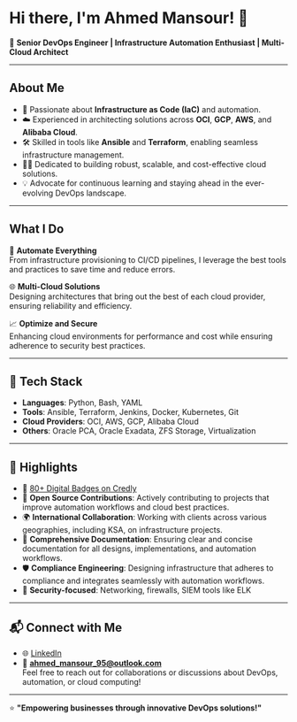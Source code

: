 # Hi there, I'm Ahmed Mansour! 👋

🚀 **Senior DevOps Engineer | Infrastructure Automation Enthusiast | Multi-Cloud Architect**

---

## About Me

- 🌟 Passionate about **Infrastructure as Code (IaC)** and automation.
- ☁️ Experienced in architecting solutions across **OCI**, **GCP**, **AWS**, and **Alibaba Cloud**.
- 🛠️ Skilled in tools like **Ansible** and **Terraform**, enabling seamless infrastructure management.
- 🧑‍💻 Dedicated to building robust, scalable, and cost-effective cloud solutions.
- 💡 Advocate for continuous learning and staying ahead in the ever-evolving DevOps landscape.

---

## What I Do

🎯 **Automate Everything**  
From infrastructure provisioning to CI/CD pipelines, I leverage the best tools and practices to save time and reduce errors.

🌐 **Multi-Cloud Solutions**  
Designing architectures that bring out the best of each cloud provider, ensuring reliability and efficiency.

📈 **Optimize and Secure**  
Enhancing cloud environments for performance and cost while ensuring adherence to security best practices.

---

## 🔧 Tech Stack

- **Languages**: Python, Bash, YAML  
- **Tools**: Ansible, Terraform, Jenkins, Docker, Kubernetes, Git  
- **Cloud Providers**: OCI, AWS, GCP, Alibaba Cloud  
- **Others**: Oracle PCA, Oracle Exadata, ZFS Storage, Virtualization

---

## 🌟 Highlights

- 🏅 [80+ Digital Badges on Credly](https://www.credly.com/users/ahmed_mansour/badges)  
- 🚀 **Open Source Contributions**: Actively contributing to projects that improve automation workflows and cloud best practices. 
- 🌍 **International Collaboration**: Working with clients across various geographies, including KSA, on infrastructure projects.  
- 📄 **Comprehensive Documentation**: Ensuring clear and concise documentation for all designs, implementations, and automation workflows.  
- 🛡️ **Compliance Engineering**: Designing infrastructure that adheres to compliance and integrates seamlessly with automation workflows.  
- 🔐 **Security-focused**: Networking, firewalls, SIEM tools like ELK  

---

## 📬 Connect with Me

- 🌐 [LinkedIn](https://www.linkedin.com/in/ahmed-mansour-11a9a917a)
- 📧 **ahmed_mansour_95@outlook.com**  
Feel free to reach out for collaborations or discussions about DevOps, automation, or cloud computing!

---

⭐ **"Empowering businesses through innovative DevOps solutions!"**

